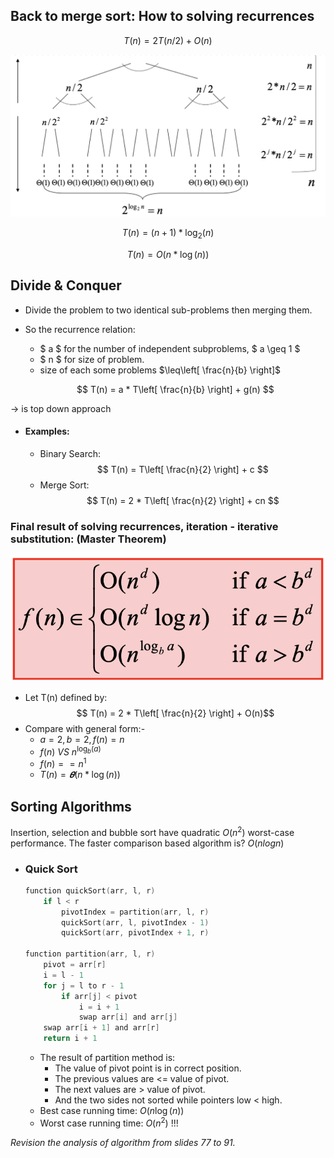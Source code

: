 ## Back to merge sort: How to solving recurrences
$$ T(n) = 2T(n/2) + O(n) $$

![](https://github.com/tasbeehismail/Obsidian-Collage/blob/main/Third-year/Fifth-term/Algorithms/Images/mergeSort.png)

$$ T(n) = (n+1) * \log_{2}(n) $$  

$$ T(n) = O(n * \log(n)) $$  

## Divide & Conquer
+ Divide the problem to two identical sub-problems then merging them.
+ So the recurrence relation: 
	+ $ a $ for the number of independent subproblems, $ a \geq 1 $
	+ $ n $ for size of problem.
	+ size of each some problems $\leq\left[ \frac{n}{b} \right]$
 
	$$ T(n) = a * T\left[ \frac{n}{b} \right] + g(n) $$

 <span class="red">-> is top down approach</span>
 + #### Examples:
	+ Binary Search: $$ T(n) = T\left[ \frac{n}{2} \right] + c $$
	+ Merge Sort: $$ T(n) = 2 * T\left[ \frac{n}{2} \right] + cn $$

### Final result of solving recurrences, iteration - iterative substitution: (Master Theorem)
![](https://github.com/tasbeehismail/Obsidian-Collage/blob/main/Third-year/Fifth-term/Algorithms/Images/solvingRecurrences.png)

+ Let T(n) defined by: $$ T(n) = 2 * T\left[ \frac{n}{2} \right] + O(n)$$
+ Compare with general form:-
	+ $a = 2, b = 2, f(n) = n$ 
	+ $f(n) \ VS \  n^{\log_{b}(a)}$
	+ $f(n) == n^{1}$
	+ $T(n) = 𝜽(n*\log(n))$

## Sorting Algorithms
Insertion, selection and bubble sort have quadratic $O(n^{2})$ worst-case performance.
The faster comparison based algorithm is?
$O(nlogn)$

+ ### Quick Sort
	```c
	function quickSort(arr, l, r)
	    if l < r
	        pivotIndex = partition(arr, l, r)
	        quickSort(arr, l, pivotIndex - 1)
	        quickSort(arr, pivotIndex + 1, r)
	
	function partition(arr, l, r)
	    pivot = arr[r]
	    i = l - 1
	    for j = l to r - 1
	        if arr[j] < pivot
	            i = i + 1
	            swap arr[i] and arr[j]
	    swap arr[i + 1] and arr[r]
	    return i + 1
 	```

	+ The result of partition method is:
		+ The value of pivot point is in correct position.
		+ The previous values are <= value of pivot.
		+ The next values are > value of pivot.
		+ And the two sides not sorted while pointers low < high.
	+ Best case running time: $O(n \log(n))$
	+  Worst case running time: $O(n^{2})$ !!!

*Revision the analysis of algorithm from slides 77 to 91.*
